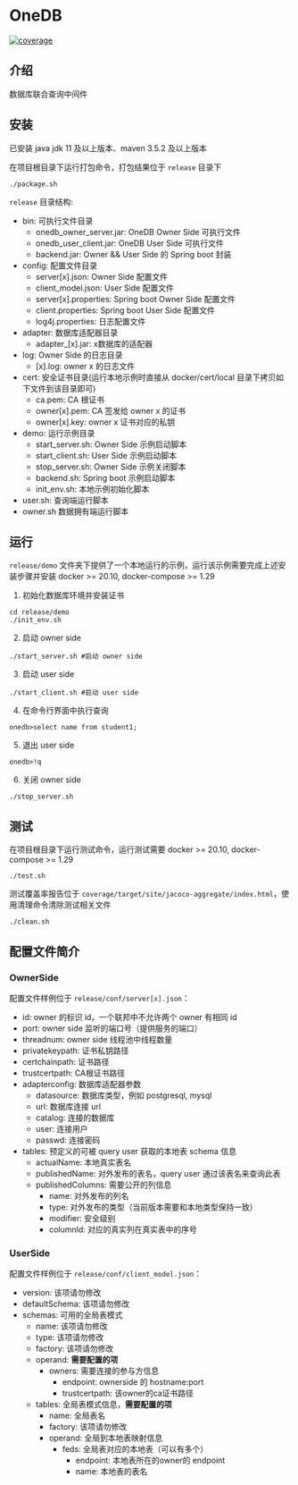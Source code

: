 # OneDB

[![coverage](https://gitlab.hufudb.com/pxc/onedb/badges/master/coverage.svg)](https://gitlab.hufudb.com/pxc/onedb)

## 介绍
数据库联合查询中间件

## 安装
已安装 java jdk 11 及以上版本、maven 3.5.2 及以上版本

在项目根目录下运行打包命令，打包结果位于 `release` 目录下

```
./package.sh
```

`release` 目录结构:

- bin: 可执行文件目录
    - onedb_owner_server.jar: OneDB Owner Side 可执行文件
    - onedb_user_client.jar: OneDB User Side 可执行文件
    - backend.jar: Owner && User Side 的 Spring boot 封装
- config: 配置文件目录
    - server[x].json: Owner Side 配置文件
    - client_model.json: User Side 配置文件
    - server[x].properties: Spring boot Owner Side 配置文件
    - client.properties: Spring boot User Side 配置文件
    - log4j.properties: 日志配置文件
- adapter: 数据库适配器目录
    - adapter_[x].jar: x数据库的适配器
- log: Owner Side 的日志目录
    - [x].log: owner x 的日志文件
- cert: 安全证书目录(运行本地示例时直接从 docker/cert/local 目录下拷贝如下文件到该目录即可)
    - ca.pem: CA 根证书
    - owner[x].pem: CA 签发给 owner x 的证书
    - owner[x].key: owner x 证书对应的私钥
- demo: 运行示例目录
    - start_server.sh: Owner Side 示例启动脚本
    - start_client.sh: User Side 示例启动脚本
    - stop_server.sh: Owner Side 示例关闭脚本
    - backend.sh: Spring boot 示例启动脚本
    - init_env.sh: 本地示例初始化脚本
- user.sh: 查询端运行脚本
- owner.sh 数据拥有端运行脚本

## 运行
`release/demo` 文件夹下提供了一个本地运行的示例，运行该示例需要完成上述安装步骤并安装 docker >= 20.10, docker-compose >= 1.29

1. 初始化数据库环境并安装证书
```
cd release/demo
./init_env.sh
```
2. 启动 owner side

```
./start_server.sh #启动 owner side
```

3. 启动 user side

```
./start_client.sh #启动 user side
```

4. 在命令行界面中执行查询
```
onedb>select name from student1;
```

5. 退出 user side
```
onedb>!q
```
6. 关闭 owner side
```
./stop_server.sh
```

## 测试

在项目根目录下运行测试命令，运行测试需要 docker >= 20.10, docker-compose >= 1.29

```
./test.sh
```

测试覆盖率报告位于 `coverage/target/site/jacoco-aggregate/index.html`，使用清理命令清除测试相关文件

```
./clean.sh
```

## 配置文件简介

### OwnerSide

配置文件样例位于 `release/conf/server[x].json`：
- id: owner 的标识 id，一个联邦中不允许两个 owner 有相同 id
- port: owner side 监听的端口号（提供服务的端口）
- threadnum: owner side 线程池中线程数量
- privatekeypath: 证书私钥路径
- certchainpath: 证书路径
- trustcertpath: CA根证书路径
- adapterconfig: 数据库适配器参数
    - datasource: 数据库类型，例如 postgresql, mysql
    - url: 数据库连接 url
    - catalog: 连接的数据库
    - user: 连接用户
    - passwd: 连接密码
- tables: 预定义的可被 query user 获取的本地表 schema 信息
    - actualName: 本地真实表名
    - publishedName: 对外发布的表名，query user 通过该表名来查询此表
    - publishedColumns: 需要公开的列信息
        - name: 对外发布的列名
        - type: 对外发布的类型（当前版本需要和本地类型保持一致）
        - modifier: 安全级别
        - columnId: 对应的真实列在真实表中的序号


### UserSide

配置文件样例位于 `release/conf/client_model.json`：
- version: 该项请勿修改
- defaultSchema: 该项请勿修改
- schemas: 可用的全局表模式
    - name: 该项请勿修改
    - type: 该项请勿修改
    - factory: 该项请勿修改
    - operand: **需要配置的项**
        - owners: 需要连接的参与方信息
            - endpoint: ownerside 的 hostname:port
            - trustcertpath: 该owner的ca证书路径
    - tables: 全局表模式信息，**需要配置的项**
        - name: 全局表名
        - factory: 该项请勿修改
        - operand: 全局到本地表映射信息
            - feds: 全局表对应的本地表（可以有多个）
                - endpoint: 本地表所在的owner的 endpoint
                - name: 本地表的表名
